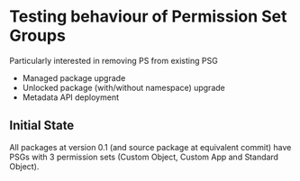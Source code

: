 # Testing behaviour of Permission Set Groups
Particularly interested in removing PS from existing PSG
- Managed package upgrade
- Unlocked package (with/without namespace) upgrade
- Metadata API deployment
  
## Initial State
All packages at version 0.1 (and source package at equivalent commit) have PSGs with 3 permission sets (Custom Object, Custom App and Standard Object).